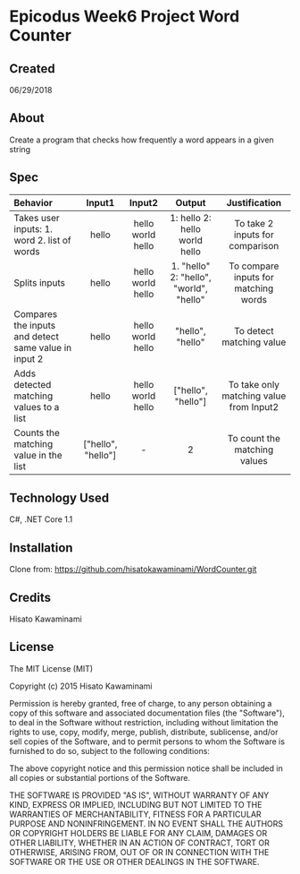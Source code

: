 # Epicodus Week6 Project Word Counter

## Created

06/29/2018

## About

Create a program that checks how frequently a word appears in a given string

## Spec

|Behavior|	Input1	|Input2	|Output	|Justification|
|:--------|:-------------:|:--------------:|:---:|:---:|
|Takes user inputs: 1. word 2. list of words	|hello|	hello world hello	|1: hello 2: hello world hello	|To take 2 inputs for comparison
|Splits inputs	|hello	|hello world hello	|1. "hello" 2: "hello", "world", "hello"	|To compare inputs for matching words
|Compares the inputs and detect same value in input 2	|hello	|hello world hello	|"hello", "hello"	|To detect matching value
|Adds detected matching values to a list	|hello	|hello world hello	|["hello", "hello"]	|To take only matching value from Input2
|Counts the matching value in the list|	["hello", "hello"]	|-	|2|To count the matching values


## Technology Used

C#, .NET Core 1.1

## Installation

Clone from:
https://github.com/hisatokawaminami/WordCounter.git

## Credits
Hisato Kawaminami


## License

The MIT License (MIT)

Copyright (c) 2015 Hisato Kawaminami

Permission is hereby granted, free of charge, to any person obtaining a copy of this software and associated documentation files (the "Software"), to deal in the Software without restriction, including without limitation the rights to use, copy, modify, merge, publish, distribute, sublicense, and/or sell copies of the Software, and to permit persons to whom the Software is furnished to do so, subject to the following conditions:

The above copyright notice and this permission notice shall be included in all copies or substantial portions of the Software.

THE SOFTWARE IS PROVIDED "AS IS", WITHOUT WARRANTY OF ANY KIND, EXPRESS OR IMPLIED, INCLUDING BUT NOT LIMITED TO THE WARRANTIES OF MERCHANTABILITY, FITNESS FOR A PARTICULAR PURPOSE AND NONINFRINGEMENT. IN NO EVENT SHALL THE AUTHORS OR COPYRIGHT HOLDERS BE LIABLE FOR ANY CLAIM, DAMAGES OR OTHER LIABILITY, WHETHER IN AN ACTION OF CONTRACT, TORT OR OTHERWISE, ARISING FROM, OUT OF OR IN CONNECTION WITH THE SOFTWARE OR THE USE OR OTHER DEALINGS IN THE SOFTWARE.
